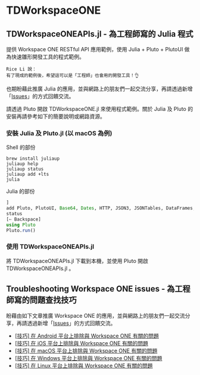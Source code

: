 # TDWorkspaceONE

## TDWorkspaceONEAPIs.jl - 為工程師寫的 Julia 程式

提供 Workspace ONE RESTful API 應用範例，使用 Julia + Pluto + PlutoUI 做為快速雛形開發工具的程式範例。

```
Rice Li 說：
有了現成的範例後，希望這可以是「工程師」也會用的開發工具！👌
```

也期盼藉此推廣 Julia 的應用，並與網路上的朋友們一起交流分享，再請透過新增「[Issues](https://github.com/RiceZeeLi/TDWorkspaceONE/issues)」的方式回饋交流。

請透過 Pluto 開啟 TDWorkspaceONE.jl 來使用程式範例。關於 Julia 及 Pluto 的安裝再請參考如下的簡要說明或網路資源。

### 安裝 Julia 及 Pluto.jl (以 macOS 為例)
Shell 的部份
``` shell
brew install juliaup
juliaup help
juliaup status
juliaup add +lts
julia
```
Julia 的部份
``` julia
]
add Pluto, PlutoUI, Base64, Dates, HTTP, JSON3, JSONTables, DataFrames, XLSX
status
[← Backspace]
using Pluto
Pluto.run()
```
### 使用 TDWorkspaceONEAPIs.jl

將 TDWorkspaceONEAPIs.jl 下載到本機，並使用 Pluto 開啟 TDWorkspaceONEAPIs.jl 。

## Troubleshooting Workspace ONE issues - 為工程師寫的問題查找技巧

盼藉由如下文章推廣 Workspace ONE 的應用，並與網路上的朋友們一起交流分享，再請透過新增「[Issues](https://github.com/RiceZeeLi/TDWorkspaceONE/issues)」的方式回饋交流。

- [[技巧] 在 Android 平台上排除與 Workspace ONE 有關的問題](TroubleshootingWorkspaceONEOnAndroid.md)
- [[技巧] 在 iOS 平台上排除與 Workspace ONE 有關的問題](TroubleshootingWorkspaceONEOniOS.md)
- [[技巧] 在 macOS 平台上排除與 Workspace ONE 有關的問題](TroubleshootingWorkspaceONEOnmacOS.md)
- [[技巧] 在 Windows 平台上排除與 Workspace ONE 有關的問題](TroubleshootingWorkspaceONEOnWindows.md)
- [[技巧] 在 Linux 平台上排除與 Workspace ONE 有關的問題](TroubleshootingWorkspaceONEOnLinux.md)
